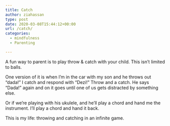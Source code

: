 ```yaml
---
title: Catch
author: ziahassan
type: post
date: 2020-03-08T15:44:12+00:00
url: /catch/
categories:
  - mindfulness
  - Parenting

---
```

A fun way to parent is to play throw & catch with your child. This isn’t limited to balls.

One version of it is when I’m in the car with my son and he throws out “dada!” I catch and respond with “Dezi!” Throw and a catch. He says “Dada!” again and on it goes until one of us gets distracted by something else.

Or if we’re playing with his ukulele, and he’ll play a chord and hand me the instrument. I’ll play a chord and hand it back.

This is my life: throwing and catching in an infinite game.
